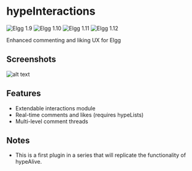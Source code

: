 hypeInteractions
================
![Elgg 1.9](https://img.shields.io/badge/Elgg-1.9.x-orange.svg?style=flat-square)
![Elgg 1.10](https://img.shields.io/badge/Elgg-1.10.x-orange.svg?style=flat-square)
![Elgg 1.11](https://img.shields.io/badge/Elgg-1.11.x-orange.svg?style=flat-square)
![Elgg 1.12](https://img.shields.io/badge/Elgg-1.12.x-orange.svg?style=flat-square)

Enhanced commenting and liking UX for Elgg

## Screenshots ##

![alt text](https://raw.github.com/hypeJunction/hypeInteractions/master/screenshots/interactions.png "Interactions module")

## Features

* Extendable interactions module
* Real-time comments and likes (requires hypeLists)
* Multi-level comment threads

## Notes

* This is a first plugin in a series that will replicate the functionality of hypeAlive.